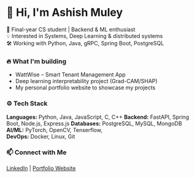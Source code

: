 # 👋 Hi, I'm Ashish Muley

🚀 Final-year CS student | Backend & ML enthusiast  
💡 Interested in Systems, Deep Learning & distributed systems  
🛠️ Working with Python, Java, gRPC, Spring Boot, PostgreSQL

### 🔥 What I'm building
- WattWise – Smart Tenant Management App
- Deep learning interpretability project (Grad-CAM/SHAP)
- My personal portfolio website to showcase my projects

### ⚙️ Tech Stack
**Languages:** Python, Java, JavaScript, C, C++
**Backend:** FastAPI, Spring Boot, Node.js, Express.js
**Databases:** PostgreSQL, MySQL, MongoDB
**AI/ML:** PyTorch, OpenCV, Tenserflow,  
**DevOps:** Docker, Linux, Git  

### 📫 Connect with Me
[LinkedIn](https://www.linkedin.com/in/ashish-muley-599b9736a/) | [Portfolio Website](under-construction!)
